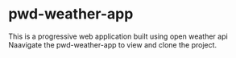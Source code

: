 # pwd-weather-app
This is a progressive web application built using open weather api
Naavigate the pwd-weather-app to view and clone the project.
